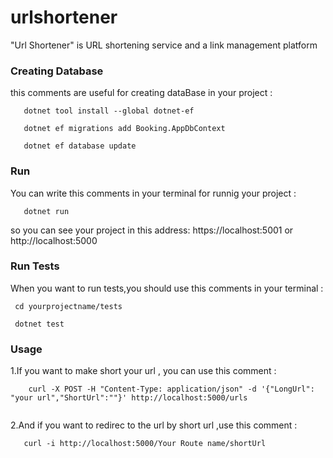 # urlshortener

"Url Shortener" is URL shortening service and a link management platform
### Creating Database

this comments are useful for creating dataBase in your project :
```
   dotnet tool install --global dotnet-ef
   
   dotnet ef migrations add Booking.AppDbContext
   
   dotnet ef database update
```

### Run

You can write this comments in your terminal for runnig your project :

```
   dotnet run
```
 so you can see your project in this address: https://localhost:5001  or   http://localhost:5000
 
### Run Tests
  When you want to run tests,you should use this comments in your terminal :
  
  ```
   cd yourprojectname/tests
   
   dotnet test
  ```
 
### Usage

1.If you want to make short your url , you can use this comment :
```
    curl -X POST -H "Content-Type: application/json" -d '{"LongUrl": "your url","ShortUrl":""}' http://localhost:5000/urls
  
```
2.And if you want to redirec to the url by short url ,use this comment :
```
   curl -i http://localhost:5000/Your Route name/shortUrl
 
```
